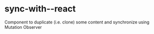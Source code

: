 # sync-with--react
Component to duplicate (i.e. clone) some content and synchronize using Mutation Observer
